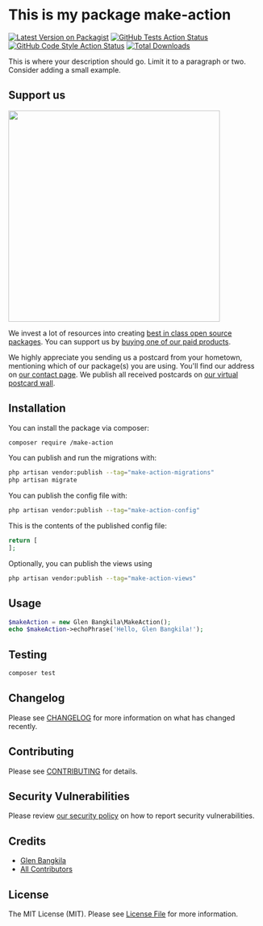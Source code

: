 # This is my package make-action

[![Latest Version on Packagist](https://img.shields.io/packagist/v//make-action.svg?style=flat-square)](https://packagist.org/packages//make-action)
[![GitHub Tests Action Status](https://img.shields.io/github/actions/workflow/status//make-action/run-tests.yml?branch=main&label=tests&style=flat-square)](https://github.com//make-action/actions?query=workflow%3Arun-tests+branch%3Amain)
[![GitHub Code Style Action Status](https://img.shields.io/github/actions/workflow/status//make-action/fix-php-code-style-issues.yml?branch=main&label=code%20style&style=flat-square)](https://github.com//make-action/actions?query=workflow%3A"Fix+PHP+code+style+issues"+branch%3Amain)
[![Total Downloads](https://img.shields.io/packagist/dt//make-action.svg?style=flat-square)](https://packagist.org/packages//make-action)

This is where your description should go. Limit it to a paragraph or two. Consider adding a small example.

## Support us

[<img src="https://github-ads.s3.eu-central-1.amazonaws.com/make-action.jpg?t=1" width="419px" />](https://spatie.be/github-ad-click/make-action)

We invest a lot of resources into creating [best in class open source packages](https://spatie.be/open-source). You can support us by [buying one of our paid products](https://spatie.be/open-source/support-us).

We highly appreciate you sending us a postcard from your hometown, mentioning which of our package(s) you are using. You'll find our address on [our contact page](https://spatie.be/about-us). We publish all received postcards on [our virtual postcard wall](https://spatie.be/open-source/postcards).

## Installation

You can install the package via composer:

```bash
composer require /make-action
```

You can publish and run the migrations with:

```bash
php artisan vendor:publish --tag="make-action-migrations"
php artisan migrate
```

You can publish the config file with:

```bash
php artisan vendor:publish --tag="make-action-config"
```

This is the contents of the published config file:

```php
return [
];
```

Optionally, you can publish the views using

```bash
php artisan vendor:publish --tag="make-action-views"
```

## Usage

```php
$makeAction = new Glen Bangkila\MakeAction();
echo $makeAction->echoPhrase('Hello, Glen Bangkila!');
```

## Testing

```bash
composer test
```

## Changelog

Please see [CHANGELOG](CHANGELOG.md) for more information on what has changed recently.

## Contributing

Please see [CONTRIBUTING](CONTRIBUTING.md) for details.

## Security Vulnerabilities

Please review [our security policy](../../security/policy) on how to report security vulnerabilities.

## Credits

- [Glen Bangkila](https://github.com/)
- [All Contributors](../../contributors)

## License

The MIT License (MIT). Please see [License File](LICENSE.md) for more information.
